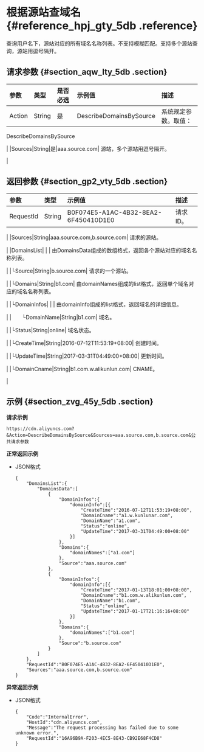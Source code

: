 # 根据源站查域名 {#reference_hpj_gty_5db .reference}

查询用户名下，源站对应的所有域名名称列表。不支持模糊匹配。支持多个源站查询，源站用逗号隔开。

## 请求参数 {#section_aqw_lty_5db .section}

|参数|类型|是否必选|**示例值**|**描述**|
|:-|:-|:---|:------|:-----|
|Action|String|是|DescribeDomainsBySource| 系统规定参数。取值：

 DescribeDomainsBySource

 |
|Sources|String|是|aaa.source.com| 源站，多个源站用逗号隔开。

 |

## 返回参数 {#section_gp2_vty_5db .section}

|参数|类型|示例值|描述|
|:-|:-|:--|:-|
|RequestId|String|B0F074E5-A1AC-4B32-8EA2-6F450410D1E0| 请求ID。

 |
|Sources|String|aaa.source.com,b.source.com| 请求的源站。

 |
|DomainsList| | | 由DomainsData组成的数组格式，返回各个源站对应的域名名称列表。

 |
|└Source|String|b.source.com| 请求的一个源站。

 |
|└Domains|String|b1.com| 由domainNames组成的list格式，返回单个域名对应的域名名称列表。

 |
|└DomainInfos| | | 由domainInfo组成的list格式，返回域名的详细信息。

 |
|  └DomainName|String|b1.com| 域名。

 |
|└Status|String|online| 域名状态。

 |
|└CreateTime|String|2016-07-12T11:53:19+08:00| 创建时间。

 |
|└UpdateTime|String|2017-03-31T04:49:00+08:00| 更新时间。

 |
|└DomainCname|String|b1.com.w.alikunlun.com| CNAME。

 |

## 示例 {#section_zvg_45y_5db .section}

**请求示例**

```
https://cdn.aliyuncs.com?&Action=DescribeDomainsBySource&Sources=aaa.source.com,b.source.com&公共请求参数
```

**正常返回示例**

-   JSON格式

    ```
    {
        "DomainsList":{
            "DomainsData":[
                {
                    "DomainInfos":{
                        "domainInfo":[{
                            "CreateTime":"2016-07-12T11:53:19+08:00",
                            "DomainCname":"a1.w.kunlunar.com",
                            "DomainName":"a1.com",
                            "Status":"online",
                            "UpdateTime":"2017-03-31T04:49:00+08:00"
                        }]
                    },
                    "Domains":{
                        "domainNames":["a1.com"]
                    },
                    "Source":"aaa.source.com"
                },
                {
                    "DomainInfos":{
                        "domainInfo":[{
                            "CreateTime":"2017-01-13T18:01:00+08:00",
                            "DomainCname":"b1.com.w.alikunlun.com",
                            "DomainName":"b1.com",
                            "Status":"online",
                            "UpdateTime":"2017-01-17T21:16:16+08:00"
                        }]
                    },
                    "Domains":{
                        "domainNames":["b1.com"]
                    },
                    "Source":"b.source.com"
                }
            ]
        },
        "RequestId":"B0F074E5-A1AC-4B32-8EA2-6F450410D1E0",
        "Sources":"aaa.source.com,b.source.com"
    }
    ```


**异常返回示例**

-   JSON格式

    ```
    {
        "Code":"InternalError",
        "HostId":"cdn.aliyuncs.com",
        "Message":"The request processing has failed due to some unknown error.",
        "RequestId":"16A96B9A-F203-4EC5-8E43-CB92E68F4CD8"
    }
    ```


